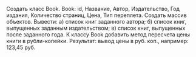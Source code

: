 Создать класс Book.
Book: id, Название, Автор, Издательство, Год издания, Количество страниц, Цена, Тип переплета.
Создать массив объектов. Вывести:
а) список книг заданного автора;
б) список книг, выпущенных заданным издательством;
в) список книг, выпущенных после заданного года.
К классу Book добавить метод пересчета цены книги в рубли-копейки. 
Результат: вывод цены в руб. коп., например: 123,45 руб.